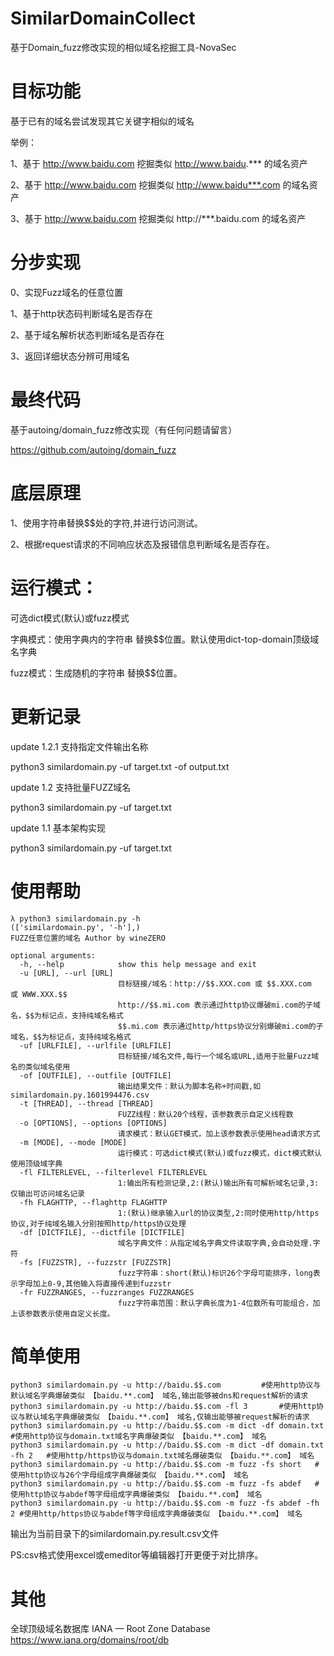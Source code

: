 # SimilarDomainCollect 
基于Domain_fuzz修改实现的相似域名挖掘工具-NovaSec

# 目标功能
基于已有的域名尝试发现其它关键字相似的域名

举例：

1、基于 http://www.baidu.com 挖掘类似  http://www.baidu.*** 的域名资产

2、基于 http://www.baidu.com 挖掘类似  http://www.baidu***.com 的域名资产

3、基于 http://www.baidu.com 挖掘类似  http://***.baidu.com 的域名资产

# 分步实现
0、实现Fuzz域名的任意位置

1、基于http状态码判断域名是否存在

2、基于域名解析状态判断域名是否存在

3、返回详细状态分辨可用域名

# 最终代码 
基于autoing/domain_fuzz修改实现（有任何问题请留言）

https://github.com/autoing/domain_fuzz


# 底层原理
1、使用字符串替换$$处的字符,并进行访问测试。

2、根据request请求的不同响应状态及报错信息判断域名是否存在。

# 运行模式：
可选dict模式(默认)或fuzz模式

字典模式：使用字典内的字符串 替换$$位置。默认使用dict-top-domain顶级域名字典

fuzz模式：生成随机的字符串 替换$$位置。


# 更新记录
update 1.2.1 支持指定文件输出名称

python3 similardomain.py -uf  target.txt -of output.txt

update 1.2 支持批量FUZZ域名

python3 similardomain.py -uf  target.txt

update 1.1 基本架构实现

python3 similardomain.py -uf  target.txt
# 使用帮助
```code
λ python3 similardomain.py -h
(['similardomain.py', '-h'],)
FUZZ任意位置的域名 Author by wineZERO

optional arguments:
  -h, --help            show this help message and exit
  -u [URL], --url [URL]
                        目标链接/域名：http://$$.XXX.com 或 $$.XXX.com  或 WWW.XXX.$$ 
                        http://$$.mi.com 表示通过http协议爆破mi.com的子域名，$$为标记点，支持纯域名格式
                        $$.mi.com 表示通过http/https协议分别爆破mi.com的子域名，$$为标记点，支持纯域名格式
  -uf [URLFILE], --urlfile [URLFILE]
                        目标链接/域名文件,每行一个域名或URL,适用于批量Fuzz域名的类似域名使用
  -of [OUTFILE], --outfile [OUTFILE]
                        输出结果文件：默认为脚本名称+时间戳,如 similardomain.py.1601994476.csv
  -t [THREAD], --thread [THREAD]
                        FUZZ线程：默认20个线程，该参数表示自定义线程数
  -o [OPTIONS], --options [OPTIONS]
                        请求模式：默认GET模式，加上该参数表示使用head请求方式
  -m [MODE], --mode [MODE]
                        运行模式：可选dict模式(默认)或fuzz模式，dict模式默认使用顶级域字典
  -fl FILTERLEVEL, --filterlevel FILTERLEVEL
                        1:输出所有检测记录,2:(默认)输出所有可解析域名记录,3:仅输出可访问域名记录
  -fh FLAGHTTP, --flaghttp FLAGHTTP
                        1:(默认)继承输入url的协议类型,2:同时使用http/https协议,对于纯域名输入分别按照http/https协议处理
  -df [DICTFILE], --dictfile [DICTFILE]
                        域名字典文件：从指定域名字典文件读取字典,会自动处理.字符
  -fs [FUZZSTR], --fuzzstr [FUZZSTR]
                        fuzz字符串：short(默认)标识26个字母可能排序，long表示字母加上0-9,其他输入将直接传递到fuzzstr
  -fr FUZZRANGES, --fuzzranges FUZZRANGES
                        fuzz字符串范围：默认字典长度为1-4位数所有可能组合，加上该参数表示使用自定义长度。
```
# 简单使用
```code
python3 similardomain.py -u http://baidu.$$.com			#使用http协议与默认域名字典爆破类似 【baidu.**.com】 域名,输出能够被dns和request解析的请求
python3 similardomain.py -u http://baidu.$$.com -fl 3		#使用http协议与默认域名字典爆破类似 【baidu.**.com】 域名,仅输出能够被request解析的请求
python3 similardomain.py -u http://baidu.$$.com -m dict -df domain.txt	#使用http协议与domain.txt域名字典爆破类似 【baidu.**.com】 域名
python3 similardomain.py -u http://baidu.$$.com -m dict -df domain.txt	-fh 2	#使用http/https协议与domain.txt域名爆破类似 【baidu.**.com】 域名
python3 similardomain.py -u http://baidu.$$.com -m fuzz -fs short	#使用http协议与26个字母组成字典爆破类似 【baidu.**.com】 域名
python3 similardomain.py -u http://baidu.$$.com -m fuzz -fs abdef	#使用http协议与abdef等字母组成字典爆破类似 【baidu.**.com】 域名
python3 similardomain.py -u http://baidu.$$.com -m fuzz -fs abdef -fh 2	#使用http/https协议与abdef等字母组成字典爆破类似 【baidu.**.com】 域名
```
输出为当前目录下的similardomain.py.result.csv文件

PS:csv格式使用excel或emeditor等编辑器打开更便于对比排序。

# 其他
全球顶级域名数据库 IANA — Root Zone Database https://www.iana.org/domains/root/db

